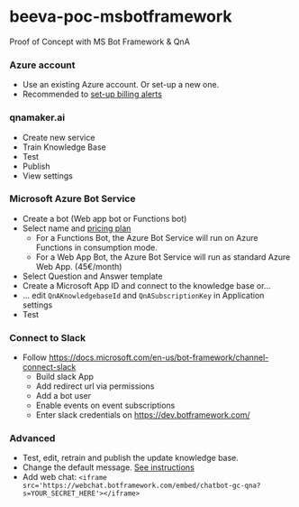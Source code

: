 # beeva-poc-msbotframework
Proof of Concept with MS Bot Framework &amp; QnA

### Azure account

- Use an existing Azure account. Or set-up a new one.
- Recommended to [set-up billing alerts](https://docs.microsoft.com/en-us/azure/billing/billing-set-up-alerts)

### qnamaker.ai
- Create new service
- Train Knowledge Base
- Test
- Publish
- View settings

### Microsoft Azure Bot Service
- Create a bot (Web app bot or Functions bot)
- Select name and [pricing plan](https://azure.microsoft.com/en-us/pricing/details/bot-service/)
  - For a Functions Bot, the Azure Bot Service will run on Azure Functions in consumption mode.
  - For a Web App Bot, the Azure Bot Service will run as standard Azure Web App. (45€/month)
- Select Question and Answer template
- Create a Microsoft App ID and connect to the knowledge base or...
- ... edit `QnAKnowledgebaseId` and `QnASubscriptionKey` in Application settings
- Test

### Connect to Slack
- Follow https://docs.microsoft.com/en-us/bot-framework/channel-connect-slack
  - Build slack App
  - Add redirect url via permissions
  - Add a bot user
  - Enable events on event subscriptions
  - Enter slack credentials on https://dev.botframework.com/

### Advanced
- Test, edit, retrain and publish the update knowledge base.
- Change the default message. [See instructions](https://docs.microsoft.com/es-es/bot-framework/azure-bot-service-template-question-answer)
- Add web chat: `<iframe src='https://webchat.botframework.com/embed/chatbot-gc-qna?s=YOUR_SECRET_HERE'></iframe>`
